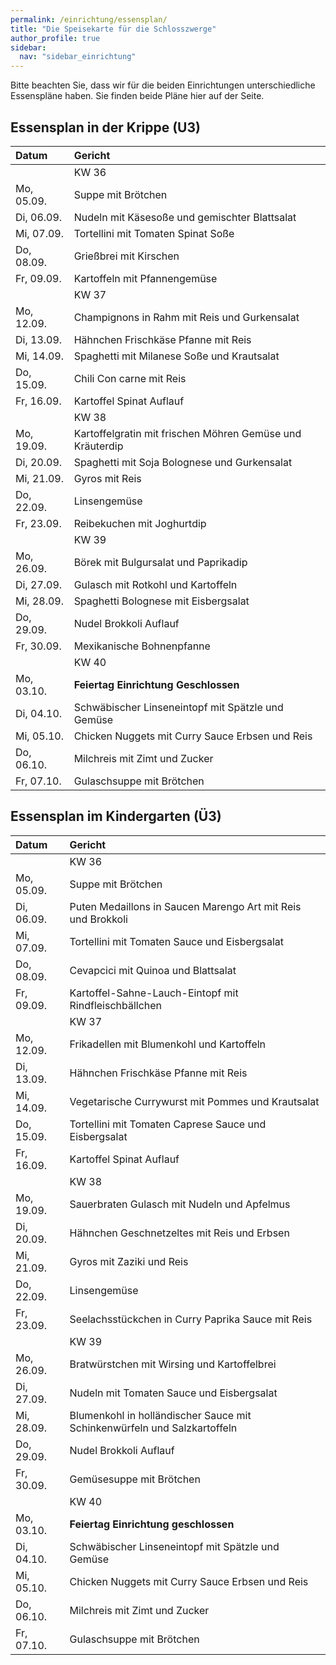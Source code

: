 ```yaml
---
permalink: /einrichtung/essensplan/
title: "Die Speisekarte für die Schlosszwerge"
author_profile: true
sidebar:
  nav: "sidebar_einrichtung"
---
```

Bitte beachten Sie, dass wir für die beiden Einrichtungen unterschiedliche Essenspläne haben. Sie finden beide Pläne hier auf der Seite.

## Essensplan in der Krippe (U3)

| Datum | Gericht |
| :--------- | :----------------------------------------------------------- |
|  | KW 36 |
| Mo, 05.09. | Suppe mit Brötchen |
| Di, 06.09. | Nudeln mit Käsesoße und gemischter Blattsalat |
| Mi, 07.09. | Tortellini mit Tomaten Spinat Soße |
| Do, 08.09. | Grießbrei mit Kirschen |
| Fr, 09.09. | Kartoffeln mit Pfannengemüse |
|  | KW 37 |
| Mo, 12.09. | Champignons in Rahm mit Reis und Gurkensalat |
| Di, 13.09. | Hähnchen Frischkäse Pfanne mit Reis |
| Mi, 14.09. | Spaghetti mit Milanese Soße und Krautsalat |
| Do, 15.09. | Chili Con carne mit Reis |
| Fr, 16.09. | Kartoffel Spinat Auflauf |
|  | KW 38 |
| Mo, 19.09. | Kartoffelgratin mit frischen Möhren Gemüse und Kräuterdip |
| Di, 20.09. | Spaghetti mit Soja Bolognese und Gurkensalat |
| Mi, 21.09. | Gyros mit  Reis |
| Do, 22.09. | Linsengemüse |
| Fr, 23.09. | Reibekuchen mit Joghurtdip |
|  | KW 39 |
| Mo, 26.09. | Börek mit Bulgursalat und Paprikadip |
| Di, 27.09. | Gulasch mit Rotkohl und Kartoffeln |
| Mi, 28.09. | Spaghetti Bolognese mit Eisbergsalat |
| Do, 29.09. | Nudel Brokkoli Auflauf |
| Fr, 30.09. | Mexikanische Bohnenpfanne |
|  | KW 40 |
| Mo, 03.10. | **Feiertag Einrichtung Geschlossen** |
| Di, 04.10. | Schwäbischer Linseneintopf mit Spätzle und Gemüse |
| Mi, 05.10. | Chicken Nuggets mit Curry Sauce Erbsen und Reis |
| Do, 06.10. | Milchreis mit Zimt und Zucker |
| Fr, 07.10. | Gulaschsuppe mit Brötchen |

## Essensplan im Kindergarten (Ü3)

| Datum | Gericht |
| :--------- | :----------------------------------------------------------- |
|  | KW 36 |
| Mo, 05.09. | Suppe mit Brötchen |
| Di, 06.09. | Puten Medaillons in Saucen Marengo Art mit Reis und Brokkoli |
| Mi, 07.09. | Tortellini mit Tomaten Sauce und Eisbergsalat |
| Do, 08.09. | Cevapcici mit Quinoa und Blattsalat |
| Fr, 09.09. | Kartoffel-Sahne-Lauch-Eintopf mit Rindfleischbällchen |
|  | KW 37 |
| Mo, 12.09. | Frikadellen mit Blumenkohl und Kartoffeln |
| Di, 13.09. | Hähnchen Frischkäse Pfanne mit Reis |
| Mi, 14.09. | Vegetarische Currywurst mit Pommes und Krautsalat |
| Do, 15.09. | Tortellini mit Tomaten Caprese Sauce und Eisbergsalat |
| Fr, 16.09. | Kartoffel Spinat Auflauf |
|  | KW 38 |
| Mo, 19.09. | Sauerbraten Gulasch mit Nudeln und Apfelmus |
| Di, 20.09. | Hähnchen Geschnetzeltes mit Reis und Erbsen |
| Mi, 21.09. | Gyros mit Zaziki und Reis |
| Do, 22.09. | Linsengemüse |
| Fr, 23.09. | Seelachsstückchen in Curry Paprika Sauce mit Reis |
|  | KW 39 |
| Mo, 26.09. | Bratwürstchen mit Wirsing und Kartoffelbrei |
| Di, 27.09. | Nudeln mit Tomaten Sauce und Eisbergsalat |
| Mi, 28.09. | Blumenkohl in holländischer Sauce mit Schinkenwürfeln und Salzkartoffeln |
| Do, 29.09. | Nudel Brokkoli Auflauf |
| Fr, 30.09. | Gemüsesuppe mit Brötchen |
|  | KW 40 |
| Mo, 03.10. | **Feiertag Einrichtung geschlossen** |
| Di, 04.10. | Schwäbischer Linseneintopf mit Spätzle und Gemüse |
| Mi, 05.10. | Chicken Nuggets mit Curry Sauce Erbsen und Reis |
| Do, 06.10. | Milchreis mit Zimt und Zucker |
| Fr, 07.10. | Gulaschsuppe mit Brötchen |
